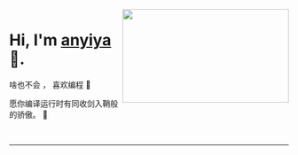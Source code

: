 <!--你好~ 欢迎来到我的 github-->

<img align="right" width="300" height="169" src="https://github.com/miluluyo/photo_gallery/blob/master/maid.gif?raw=true">


# Hi, I'm [anyiya](https://www.cnblogs.com/thx2199/p/15120091.html) 👋.

啥也不会 ， 喜欢编程 :hatching_chick:

愿你编译运行时有同收剑入鞘般的骄傲。 :running:

<!--## About me 

❤️ 开源| 🖤 copy | 📺 Algorithm

- 🌐  Squat at home
- 💻  Algorithm
- 🍓  copy code
  -->

&nbsp;



---
